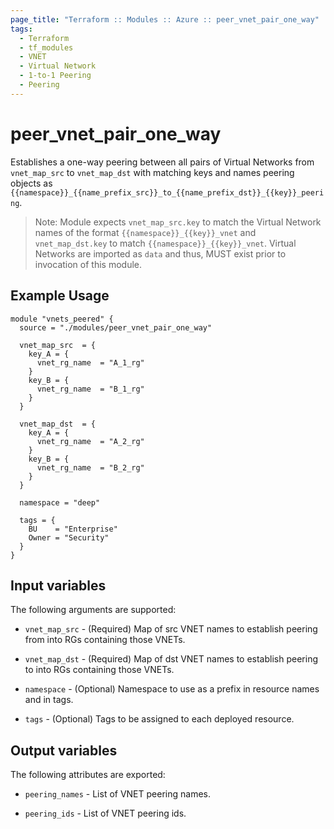 ```yaml
---
page_title: "Terraform :: Modules :: Azure :: peer_vnet_pair_one_way"
tags:
  - Terraform
  - tf_modules
  - VNET
  - Virtual Network
  - 1-to-1 Peering
  - Peering
---
```

# peer_vnet_pair_one_way

Establishes a one-way peering between all pairs of Virtual Networks from `vnet_map_src` to `vnet_map_dst` with matching keys and names peering objects as `{{namespace}}_{{name_prefix_src}}_to_{{name_prefix_dst}}_{{key}}_peering`.

> Note: Module expects `vnet_map_src.key` to match the Virtual Network names of the format `{{namespace}}_{{key}}_vnet` and `vnet_map_dst.key` to match `{{namespace}}_{{key}}_vnet`. Virtual Networks are imported as `data` and thus, MUST exist prior to invocation of this module.

## Example Usage

```hcl
module "vnets_peered" {
  source = "./modules/peer_vnet_pair_one_way"

  vnet_map_src  = {
    key_A = {
      vnet_rg_name  = "A_1_rg"
    }
    key_B = {
      vnet_rg_name  = "B_1_rg"
    }
  }

  vnet_map_dst  = {
    key_A = {
      vnet_rg_name  = "A_2_rg"
    }
    key_B = {
      vnet_rg_name  = "B_2_rg"
    }
  }

  namespace = "deep"

  tags = {
    BU    = "Enterprise"
    Owner = "Security"
  }
}
```

## Input variables

The following arguments are supported:

* `vnet_map_src` - (Required) Map of src VNET names to establish peering from into RGs containing those VNETs.

* `vnet_map_dst` - (Required) Map of dst VNET names to establish peering to into RGs containing those VNETs.

* `namespace` - (Optional) Namespace to use as a prefix in resource names and in tags.

* `tags` - (Optional) Tags to be assigned to each deployed resource.

## Output variables

The following attributes are exported:

* `peering_names` - List of VNET peering names.

* `peering_ids` - List of VNET peering ids.
